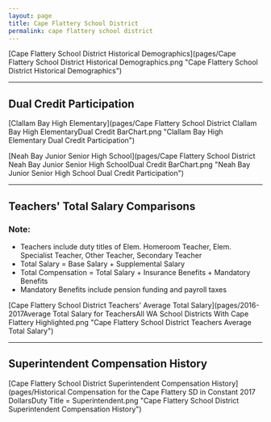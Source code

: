 ```yaml
---
layout: page
title: Cape Flattery School District
permalink: cape flattery school district
---
```



[Cape Flattery School District Historical Demographics](pages/Cape Flattery School District Historical Demographics.png "Cape Flattery School District Historical Demographics")

___

## Dual Credit Participation

[Clallam Bay High   Elementary](pages/Cape Flattery School District Clallam Bay High   ElementaryDual Credit BarChart.png "Clallam Bay High   Elementary Dual Credit Participation")

[Neah Bay Junior  Senior High School](pages/Cape Flattery School District Neah Bay Junior  Senior High SchoolDual Credit BarChart.png "Neah Bay Junior  Senior High School Dual Credit Participation")


___

## Teachers' Total Salary Comparisons
### Note:
- Teachers include duty titles of Elem. Homeroom Teacher, Elem. Specialist Teacher, Other Teacher, Secondary Teacher
- Total Salary = Base Salary + Supplemental Salary
- Total Compensation = Total Salary + Insurance Benefits + Mandatory Benefits
- Mandatory Benefits include pension funding and payroll taxes

[Cape Flattery School District Teachers' Average Total Salary](pages/2016-2017Average Total Salary for TeachersAll WA School Districts With Cape Flattery Highlighted.png "Cape Flattery School District Teachers Average Total Salary")


___

## Superintendent Compensation History

[Cape Flattery School District Superintendent Compensation History](pages/Historical Compensation for the Cape Flattery SD in Constant 2017 DollarsDuty Title = Superintendent.png "Cape Flattery School District Superintendent Compensation History")

